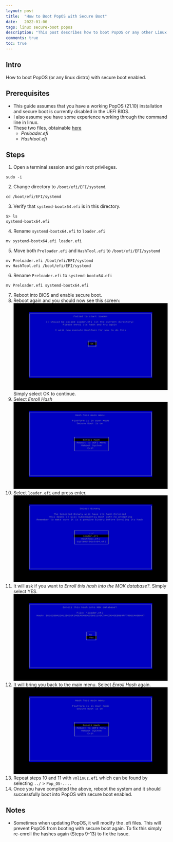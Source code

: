 ```yaml
---
layout: post
title:  "How to Boot PopOS with Secure Boot"
date:   2022-01-06
tags: linux secure-boot popos
description: "This post describes how to boot PopOS or any other Linux distribution with Secure Boot."
comments: true
toc: true
---
```


## Intro
How to boot PopOS (or any linux distro) with secure boot enabled.

## Prerequisites
* This guide assumes that you have a working PopOS (21.10) installation and secure boot is currently disabled in the UEFI BIOS.
* I also assume you have some experience working through the command line in linux.
* These two files, obtainable [here](https://blog.hansenpartnership.com/linux-foundation-secure-boot-system-released/)
  * *Preloader.efi*
  * *Hashtool.efi*

## Steps
1. Open a terminal session and gain root privileges.
```
sudo -i
```
2. Change directory to `/boot/efi/EFI/systemd`.
```
cd /boot/efi/EFI/systemd
```
3. Verify that `systemd-bootx64.efi` is in this directory.
```
$> ls
systemd-bootx64.efi
```
4. Rename `systemd-bootx64.efi` to `loader.efi`
```
mv systemd-bootx64.efi loader.efi
```
5. Move both `Preloader.efi` and `HashTool.efi` to `/boot/efi/EFI/systemd`
```
mv Preloader.efi /boot/efi/EFI/systemd
mv HashTool.efi /boot/efi/EFI/systemd
```
6. Rename `Preloader.efi` to `systemd-bootx64.efi`
```
mv Preloader.efi systemd-bootx64.efi
```
7. Reboot into BIOS and enable secure boot.
8. Reboot again and you should now see this screen:
  ![bootimg](/assets/images/secure-boot-popos/step8.jpg)
  Simply select OK to continue.
9. Select *Enroll Hash*
  ![enrollhash](/assets/images/secure-boot-popos/step9.jpg)
10. Select `loader.efi` and press enter.
  ![enrollhash1](/assets/images/secure-boot-popos/step10.jpg)
11. It will ask if you want to *Enroll this hash into the MOK database?*. Simply select YES.
  ![enrollhash2](/assets/images/secure-boot-popos/step11.jpg)
12. It will bring you back to the main menu. Select *Enroll Hash* again.
  ![enrollhash](/assets/images/secure-boot-popos/step9.jpg)
13. Repeat steps 10 and 11 with `vmlinuz.efi` which can be found by selecting `../` > `Pop_OS-....`
14. Once you have completed the above, reboot the system and it should successfully boot into PopOS with secure boot enabled.

## Notes
* Sometimes when updating PopOS, it will modify the .efi files. This will prevent PopOS from booting with secure boot again. To fix this simply re-enroll the hashes again (Steps 9-13) to fix the issue.